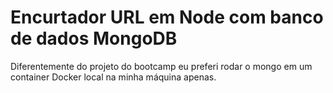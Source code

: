 # Encurtador URL em Node com banco de dados MongoDB

Diferentemente do projeto do bootcamp eu preferi rodar o mongo em um container Docker local na minha máquina apenas.

